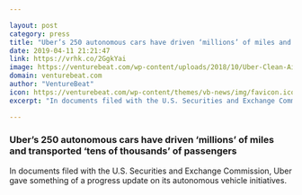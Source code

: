 ```yaml
---

layout: post
category: press
title: "Uber’s 250 autonomous cars have driven ‘millions’ of miles and transported ‘tens of thousands’ of passengers"
date: 2019-04-11 21:21:47
link: https://vrhk.co/2GgkYai
image: https://venturebeat.com/wp-content/uploads/2018/10/Uber-Clean-Air-Plan-2018_2-©Uber_CPG-Photography.jpg?w=1200&strip=all
domain: venturebeat.com
author: "VentureBeat"
icon: https://venturebeat.com/wp-content/themes/vb-news/img/favicon.ico
excerpt: "In documents filed with the U.S. Securities and Exchange Commission, Uber gave something of a progress update on its autonomous vehicle initiatives."

---
```


### Uber’s 250 autonomous cars have driven ‘millions’ of miles and transported ‘tens of thousands’ of passengers

In documents filed with the U.S. Securities and Exchange Commission, Uber gave something of a progress update on its autonomous vehicle initiatives.